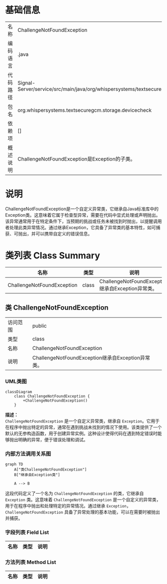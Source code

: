 # 基础信息

|      |      |
|------|------|
| 名称 | ChallengeNotFoundException |
| 编码语言 | .java |
| 代码路径 | Signal-Server/service/src/main/java/org/whispersystems/textsecuregcm/storage/devicecheck/ChallengeNotFoundException.java |
| 包名 | org.whispersystems.textsecuregcm.storage.devicecheck |
| 依赖项 | [] |
| 概述说明 | ChallengeNotFoundException是Exception的子类。 |

# 说明

ChallengeNotFoundException是一个自定义异常类，它继承自Java标准库中的Exception类。这意味着它属于检查型异常，需要在代码中显式处理或声明抛出。该异常通常用于在特定条件下，当预期的挑战或任务未被找到时抛出，以提醒调用者处理此类异常情况。通过继承Exception，它具备了异常类的基本特性，如可捕获、可抛出，并可以携带自定义的错误信息。

# 类列表 Class Summary

| 名称   | 类型  | 说明 |
|-------|------|-------------|
| ChallengeNotFoundException | class | ChallengeNotFoundException继承自Exception异常类。 |



## 类 ChallengeNotFoundException

|      |      |
|------|------|
| 访问范围 | public |
| 类型 | class |
| 名称 | ChallengeNotFoundException |
| 说明 | ChallengeNotFoundException继承自Exception异常类。 |


### UML类图

```mermaid
classDiagram
    class ChallengeNotFoundException {
        +ChallengeNotFoundException()
    }
```

**描述：**  
`ChallengeNotFoundException` 是一个自定义异常类，继承自 `Exception`。它用于在程序中抛出特定的异常，通常在遇到挑战未找到的情况下使用。该类提供了一个默认的无参构造函数，用于创建异常实例。这种设计使得代码在遇到特定错误时能够抛出明确的异常，便于错误处理和调试。


### 内部方法调用关系图

```mermaid
graph TD
    A["类ChallengeNotFoundException"]
    B["继承自Exception类"]

    A --> B
```

这段代码定义了一个名为 `ChallengeNotFoundException` 的类，它继承自 `Exception` 类。这意味着 `ChallengeNotFoundException` 是一个自定义的异常类，用于在程序中抛出和处理特定的异常情况。通过继承 `Exception`，`ChallengeNotFoundException` 具备了异常处理的基本功能，可以在需要时被抛出并捕获。

### 字段列表 Field List

| 名称  | 类型  | 说明 |
|-------|-------|------|

### 方法列表 Method List

| 名称  | 类型  | 说明 |
|-------|-------|------|




